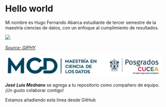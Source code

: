 # Hello world

Mi nombre es Hugo Fernando Abarca estudiante de tercer semestre de la maestría ciencias de datos, con un enfoque al cumplimiento de resultados.


![](https://i.giphy.com/media/v1.Y2lkPTc5MGI3NjExYno0cjd0dXl3ZWZweHZyd3hiMGk3b2M5N2Q4ZGd0empzbXVpcjg0NCZlcD12MV9pbnRlcm5hbF9naWZfYnlfaWQmY3Q9Zw/hryis7A55UXZNCUTNA/giphy.gif)

*[Source: GIPHY](https://i.giphy.com/media/v1.Y2lkPTc5MGI3NjExYno0cjd0dXl3ZWZweHZyd3hiMGk3b2M5N2Q4ZGd0empzbXVpcjg0NCZlcD12MV9pbnRlcm5hbF9naWZfYnlfaWQmY3Q9Zw/hryis7A55UXZNCUTNA/giphy.gif)*


![](https://raw.githubusercontent.com/vcuspinera/UDG_MCD_Project_Dev_I/main/actividades/img/MCD_logo.png)

_**José Luis Medrano**_ se agrega a tu repositorio como compañero de equipo. ¡Un gusto colaborar contigo! 

Estamos añadiendo esta linea desde GitHub
